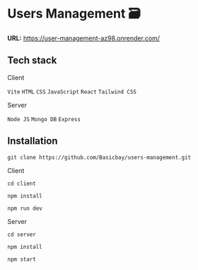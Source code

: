 # Users Management 🗃
**URL:** https://user-management-az98.onrender.com/

## Tech stack

Client

`Vite` `HTML` `CSS` `JavaScript` `React` `Tailwind CSS`

Server

 `Node JS` `Mongo DB` `Express`

## Installation
```console
git clone https://github.com/Basicbay/users-management.git
```

Client

```console
cd client
```
```console
npm install
```
```console
npm run dev
```

Server

```console
cd server
```
```console
npm install
```
```console
npm start
```
